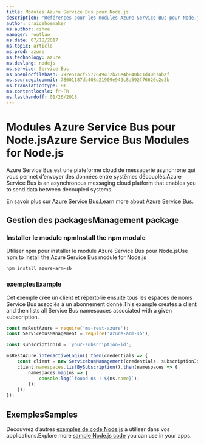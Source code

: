 ```yaml
---
title: Modules Azure Service Bus pour Node.js
description: "Références pour les modules Azure Service Bus pour Node.js"
author: craigshoemaker
ms.author: cshoe
manager: routlaw
ms.date: 07/18/2017
ms.topic: article
ms.prod: azure
ms.technology: azure
ms.devlang: nodejs
ms.service: Service Bus
ms.openlocfilehash: 792e51acf2577649432b26e4b840bc1d40b7abaf
ms.sourcegitcommit: 78001187db408d21909e949c8a592f76626c2c3b
ms.translationtype: HT
ms.contentlocale: fr-FR
ms.lasthandoff: 01/26/2018
---
```

# <a name="azure-service-bus-modules-for-nodejs"></a><span data-ttu-id="b3a31-103">Modules Azure Service Bus pour Node.js</span><span class="sxs-lookup"><span data-stu-id="b3a31-103">Azure Service Bus Modules for Node.js</span></span>

<span data-ttu-id="b3a31-104">Azure Service Bus est une plateforme cloud de messagerie asynchrone qui vous permet d’envoyer des données entre systèmes découplés.</span><span class="sxs-lookup"><span data-stu-id="b3a31-104">Azure Service Bus is an asynchronous messaging cloud platform that enables you to send data between decoupled systems.</span></span>

<span data-ttu-id="b3a31-105">En savoir plus sur [Azure Service Bus](https://docs.microsoft.com/azure/service-bus-messaging/service-bus-messaging-overview).</span><span class="sxs-lookup"><span data-stu-id="b3a31-105">Learn more about [Azure Service Bus](https://docs.microsoft.com/azure/service-bus-messaging/service-bus-messaging-overview).</span></span>

## <a name="management-package"></a><span data-ttu-id="b3a31-106">Gestion des packages</span><span class="sxs-lookup"><span data-stu-id="b3a31-106">Management package</span></span>

### <a name="install-the-npm-module"></a><span data-ttu-id="b3a31-107">Installer le module npm</span><span class="sxs-lookup"><span data-stu-id="b3a31-107">Install the npm module</span></span>

<span data-ttu-id="b3a31-108">Utiliser npm pour installer le module Azure Service Bus pour Node.js</span><span class="sxs-lookup"><span data-stu-id="b3a31-108">Use npm to install the Azure Service Bus module for Node.js</span></span>

```bash
npm install azure-arm-sb
```

### <a name="example"></a><span data-ttu-id="b3a31-109">exemples</span><span class="sxs-lookup"><span data-stu-id="b3a31-109">Example</span></span>

<span data-ttu-id="b3a31-110">Cet exemple crée un client et répertorie ensuite tous les espaces de noms Service Bus associés à un abonnement donné.</span><span class="sxs-lookup"><span data-stu-id="b3a31-110">This example creates a client and then lists all Service Bus namespaces associated with a given subscription.</span></span>

```javascript
const msRestAzure = require('ms-rest-azure');
const ServicebusManagement = require('azure-arm-sb');

const subscriptionId = 'your-subscription-id';

msRestAzure.interactiveLogin().then(credentials => {
    const client = new ServicebusManagement(credentials, subscriptionId);
    client.namespaces.listBySubscription().then(namespaces => {
        namespaces.map(ns => {
            console.log(`found ns : ${ns.name}`);
        });
    });
});
```

## <a name="samples"></a><span data-ttu-id="b3a31-111">Exemples</span><span class="sxs-lookup"><span data-stu-id="b3a31-111">Samples</span></span>

<span data-ttu-id="b3a31-112">Découvrez d’autres [exemples de code Node.js](https://azure.microsoft.com/resources/samples/?platform=nodejs) à utiliser dans vos applications.</span><span class="sxs-lookup"><span data-stu-id="b3a31-112">Explore more [sample Node.js code](https://azure.microsoft.com/resources/samples/?platform=nodejs) you can use in your apps.</span></span>
